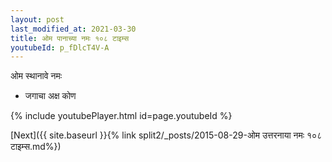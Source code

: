 ```yaml
---
layout: post
last_modified_at: 2021-03-30
title: ओम पानाच्या नमः १०८ टाइम्स
youtubeId: p_fDlcT4V-A
---
```

 
 
 ओम स्थानावे नमः  
 
 -  जगाचा अक्ष कोण 
 
  
 
  
 
 
 
 
 
 


{% include youtubePlayer.html id=page.youtubeId %}
 
[Next]({{ site.baseurl }}{% link  split2/_posts/2015-08-29-ओम उत्तरनाया नमः १०८ टाइम्स.md%})
 
